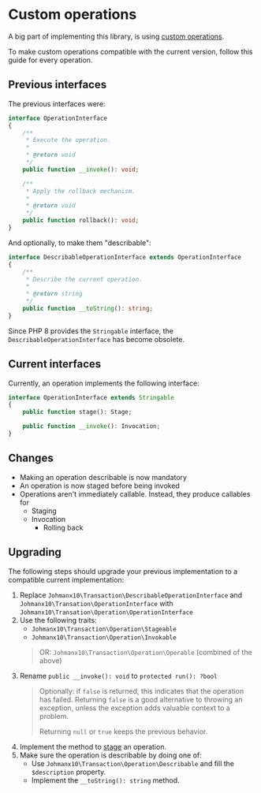 # Custom operations

A big part of implementing this library, is using
[custom operations](../../operation.md#custom-operation).

To make custom operations compatible with the current version, follow this guide
for every operation.

## Previous interfaces

The previous interfaces were:

```php
interface OperationInterface
{
    /**
     * Execute the operation.
     *
     * @return void
     */
    public function __invoke(): void;

    /**
     * Apply the rollback mechanism.
     *
     * @return void
     */
    public function rollback(): void;
}
```

And optionally, to make them "describable":

```php
interface DescribableOperationInterface extends OperationInterface
{
    /**
     * Describe the current operation.
     *
     * @return string
     */
    public function __toString(): string;
}
```

Since PHP 8 provides the `Stringable` interface, the
`DescribableOperationInterface` has become obsolete.

## Current interfaces

Currently, an operation implements the following interface:

```php
interface OperationInterface extends Stringable
{
    public function stage(): Stage;

    public function __invoke(): Invocation;
}
```

## Changes

- Making an operation describable is now mandatory
- An operation is now staged before being invoked
- Operations aren't immediately callable. Instead, they produce callables for
   - Staging
   - Invocation
      - Rolling back

## Upgrading

The following steps should upgrade your previous implementation to a compatible
current implementation:

1. Replace `Johmanx10\Transaction\DescribableOperationInterface`
   and `Johmanx10\Transation\OperationInterface`
   with `Johmanx10\Transation\Operation\OperationInterface`
2. Use the following traits:
   - `Johmanx10\Transaction\Operation\Stageable`
   - `Johmanx10\Transaction\Operation\Invokable`
   > OR: `Johmanx10\Transaction\Operation\Operable` (combined of the above)
3. Rename `public __invoke(): void` to `protected run(): ?bool`
   > Optionally: if `false` is returned, this indicates that the operation has failed.
   > Returning `false` is a good alternative to throwing an exception, unless the
   > exception adds valuable context to a problem.
   > 
   > Returning `null` or `true` keeps the previous behavior.
4. Implement the method to [stage](../../operation.md#staging) an operation.
5. Make sure the operation is describable by doing one of:
   - Use `Johmanx10\Transaction\Operation\Describable` and fill the
     `$description` property.
   - Implement the `__toString(): string` method.

